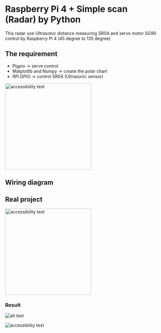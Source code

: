 # Raspberry Pi 4 + Simple scan (Radar) by Python

This radar use Ultrasonic distance measuring SR04 and servo motor SG90 control by Raspberry Pi 4 (45 degree to 135 degree)

## The requirement 
- Pigpio -> serve control
- Matplotlib and Numpy -> create the polar chart
- RPi.GPIO -> control SR04 (Ultrasonic sensor)

<p align="left">
  <img src="https://i.ibb.co/zZ0nKBj/radar-chart.png" width="280" alt="accessibility text">
</p>

## Wiring diagram

## Real project 
 
<p align="left">
  <img src="https://i.ibb.co/485Vm5z/real-radar.jpg" width="280" alt="accessibility text">
</p>

### Result
![alt text](https://i.ibb.co/ygM8F09/result.jpg)
<p align="left">
  <img src="https://i.ibb.co/ygM8F09/result.jpg" alt="accessibility text">
</p>
